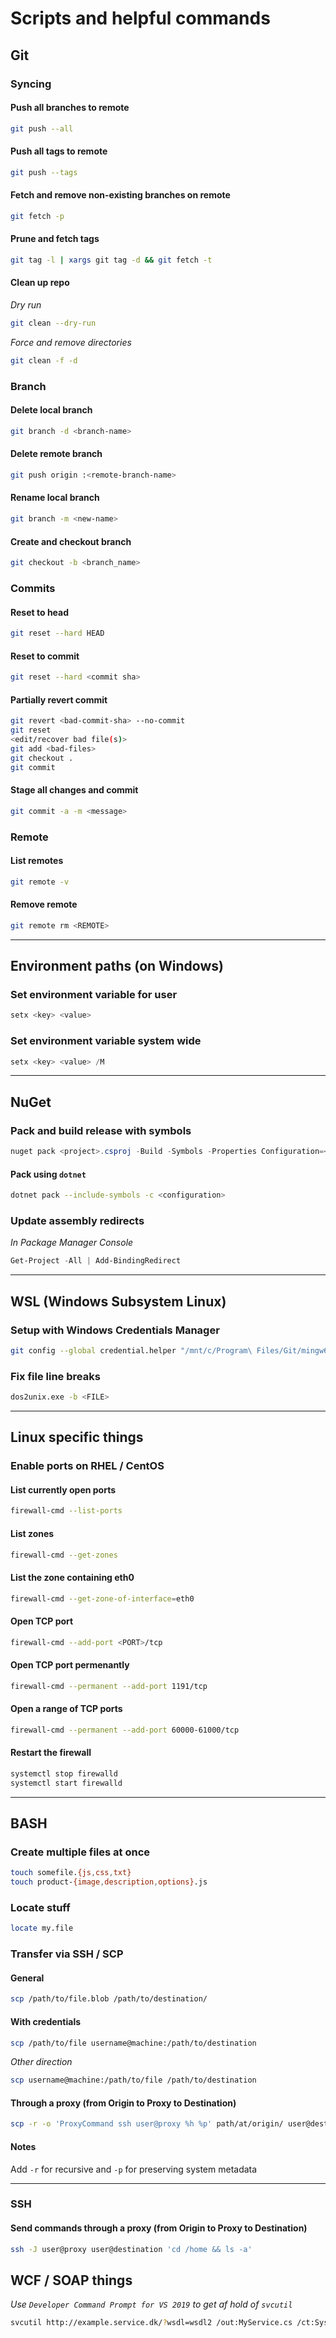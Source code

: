 # Scripts and helpful commands

##  Git

### Syncing

#### Push all branches to remote
```bash
git push --all
```

#### Push all tags to remote
```bash
git push --tags
```

#### Fetch and remove non-existing branches on remote
```bash
git fetch -p
```

#### Prune and fetch tags
```bash
git tag -l | xargs git tag -d && git fetch -t
```

#### Clean up repo
_Dry run_
```bash
git clean --dry-run
```

_Force and remove directories_
```bash
git clean -f -d
```

### Branch

#### Delete local branch
```bash
git branch -d <branch-name>
```

#### Delete remote branch
```bash
git push origin :<remote-branch-name>
```

#### Rename local branch
```bash
git branch -m <new-name>
```

#### Create and checkout branch
```bash
git checkout -b <branch_name>
```

### Commits

#### Reset to head

```bash
git reset --hard HEAD
```

#### Reset to commit

```bash
git reset --hard <commit sha>
```

#### Partially revert commit

```bash
git revert <bad-commit-sha> --no-commit
git reset
<edit/recover bad file(s)>
git add <bad-files>
git checkout .
git commit
```

#### Stage all changes and commit

```bash
git commit -a -m <message>
```

### Remote

#### List remotes
```bash
git remote -v
```

#### Remove remote
```bash
git remote rm <REMOTE>
```

---

## Environment paths (on Windows)

### Set environment variable for user
```powershell
setx <key> <value>
```

### Set environment variable system wide
```powershell
setx <key> <value> /M
```

---

## NuGet

### Pack and build release with symbols

```powershell
nuget pack <project>.csproj -Build -Symbols -Properties Configuration=<configuration>
```

#### Pack using `dotnet`
```bash
dotnet pack --include-symbols -c <configuration>
```

### Update assembly redirects

_In Package Manager Console_
```powershell
Get-Project -All | Add-BindingRedirect
```

---

## WSL (Windows Subsystem Linux)

### Setup with Windows Credentials Manager

```bash
git config --global credential.helper "/mnt/c/Program\ Files/Git/mingw64/libexec/git-core/git-credential-wincred.exe"
```

### Fix file line breaks
```bash
dos2unix.exe -b <FILE>
```

---

## Linux specific things

### Enable ports on RHEL / CentOS

#### List currently open ports
```bash
firewall-cmd --list-ports
```

#### List zones
```bash
firewall-cmd --get-zones
```

#### List the zone containing eth0
```bash
firewall-cmd --get-zone-of-interface=eth0
```

#### Open TCP port
```bash
firewall-cmd --add-port <PORT>/tcp
```

#### Open TCP port permenantly
```bash
firewall-cmd --permanent --add-port 1191/tcp
```

#### Open a range of TCP ports
```bash
firewall-cmd --permanent --add-port 60000-61000/tcp
```

#### Restart the firewall
```bash
systemctl stop firewalld
systemctl start firewalld
```

---

## BASH

### Create multiple files at once
```bash
touch somefile.{js,css,txt}
touch product-{image,description,options}.js
```

### Locate stuff
```bash
locate my.file
```

### Transfer via SSH / SCP
#### General
```bash
scp /path/to/file.blob /path/to/destination/
```

#### With credentials
```bash
scp /path/to/file username@machine:/path/to/destination
```
_Other direction_
```bash
scp username@machine:/path/to/file /path/to/destination
```

#### Through a proxy (from Origin to Proxy to Destination)
```bash
scp -r -o 'ProxyCommand ssh user@proxy %h %p' path/at/origin/ user@destination:/path/at/destination/
```

#### Notes
Add `-r` for recursive and `-p` for preserving system metadata

---

### SSH
#### Send commands through a proxy (from Origin to Proxy to Destination)
```bash
ssh -J user@proxy user@destination 'cd /home && ls -a'
```

## WCF / SOAP things
_Use `Developer Command Prompt for VS 2019` to get af hold of `svcutil`_
```bash
svcutil http://example.service.dk/?wsdl=wsdl2 /out:MyService.cs /ct:System.Collections.Generic.List`1 /n:http://example.service.dk/Something/2020/10/,Some.Namespace.MyService
```
